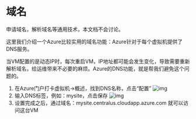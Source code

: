 # 域名

申请域名，解析域名等通用技术，本文档不会讨论。

这里我们介绍一个Azure比较实用的域名功能：Azure针对于每个虚拟机提供了DNS服务。

当VM配置的是动态IP时，每次重启VM，IP地址都可能会发生变化，导致需要重新解析域名，给运维带来不必要的麻烦。Azure的DNS功能，就是帮我们避免这个问题的。

1. 在Azure门户打卡虚拟机->概述，找到DNS名称，点击“配置”
   ![img](https://libs.websoft9.com/Websoft9/DocsPicture/zh/azure/azure-opendns-websoft9.png)
2. 输入DNS标签，例如：mysite，点击保存
   ![img](https://libs.websoft9.com/Websoft9/DocsPicture/zh/azure/azure-setdns-websoft9.png)
3. 设置完成之后，通过域名：mysite.centralus.cloudapp.azure.com 就可以访问这台VM